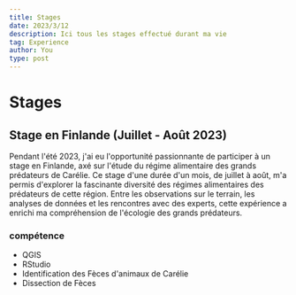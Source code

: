 ```yaml
---
title: Stages
date: 2023/3/12
description: Ici tous les stages effectué durant ma vie
tag: Experience
author: You
type: post
---
```


# Stages

## Stage en Finlande (Juillet - Août 2023)

Pendant l'été 2023, j'ai eu l'opportunité passionnante de participer à un stage en Finlande, axé sur l'étude du régime alimentaire des grands prédateurs de Carélie. Ce stage d'une durée d'un mois, de juillet à août, m'a permis d'explorer la fascinante diversité des régimes alimentaires des prédateurs de cette région. Entre les observations sur le terrain, les analyses de données et les rencontres avec des experts, cette expérience a enrichi ma compréhension de l'écologie des grands prédateurs.

### compétence

<ul class="skill-list">
    <li class="skill-item" data-description="QGIS est un logiciel libre et open source de système d'information géographique (SIG) qui permet de visualiser, analyser et interpréter des données spatiales.">
        QGIS
        <div class="skill-description">
            <p>QGIS est un logiciel libre et open source de système d'information géographique (SIG) qui permet de visualiser, analyser et interpréter des données spatiales.</p>
        </div>
    </li>
    <li class="skill-item" data-description="RStudio est un environnement de développement intégré (IDE) pour le langage de programmation R. Il offre des fonctionnalités avancées pour l'analyse statistique et la création de visualisations de données.">
        RStudio
        <div class="skill-description">
            <p>RStudio est un environnement de développement intégré (IDE) pour le langage de programmation R. Il offre des fonctionnalités avancées pour l'analyse statistique et la création de visualisations de données.</p>
        </div>
    </li>
    <li class="skill-item" data-description="Identification des fèces de glouton, de loup, de lynx, de perdrix et d'élan pour étudier leur régime alimentaire et leur comportement.">
        Identification des Fèces d'animaux de Carélie
        <div class="skill-description">
            <p>Identification des fèces d'ours, de glouton, de loup, de lynx, de perdrix et d'élan pour effectuer un tracage d'individu ou décompte des populations </p>
        </div>
    </li>
    <li class="skill-item" data-description="La dissection de fèces implique l'analyse minutieuse des excréments pour identifier les proies prédatées.">
        Dissection de Fèces
        <div class="skill-description">
            <p>La dissection de fèces implique l'analyse minutieuse des excréments pour identifier les proies prédatées.</p>
        </div>
    </li>
    <!-- Ajoutez d'autres compétences au besoin -->
</ul>


<!DOCTYPE html>
<html lang="en">
<head>
    <meta charset="UTF-8">
    <meta name="viewport" content="width=device-width, initial-scale=1.0">
    <style>
        #image-containe {
            display: flex;
            flex-wrap: wrap;
            max-width: 800px;
            margin: 0 auto;
        }

        .image {
            flex: 0 0 auto;
            width: 33%; /* Vous pouvez ajuster la largeur en pourcentage pour déterminer la taille de chaque image */
            margin: 0;
            box-sizing: border-box;
            border: 2px solid #333;
            object-fit: cover; /* Assurez-vous que les images maintiennent leur aspect ratio */
        }
    </style>
    <title>Mosaïque d'Images</title>
</head>
<body>
    <div id="image-containe">
        <!-- Remplacez les liens par les chemins de vos propres images -->
        <img src="/images/Finlande1.jpeg" alt="Image 1" class="image">
        <img src="/images/FInlande2.jpeg" alt="Image 2" class="image">
        <img src="/images/F1.jpg" alt="Image 3" class="image">
        <img src="/images/Finlande4.jpeg" alt="Image 4" class="image">
        <img src="/images/Finlande5.png" alt="Image 5" class="image">
        <img src="/images/Finlande3.jpeg" alt="Image 3" class="image">
    </div>
</body>
</html>




## Stage en Laboratoire de Biologie Moléculaire à l'IAB (Janvier 2023)

En janvier 2023, j'ai eu l'opportunité de participer à un stage de biologie moléculaire d'une durée d'un mois à l'IAB (Institut of Advanced Biology) à Grenoble. Au cœur de ce laboratoire de pointe, j'ai pu plonger dans le monde fascinant de la biologie moléculaire, en travaillant sur des projets innovants et en collaborant avec des chercheurs passionnés. Cette expérience a renforcé mes compétences techniques et ma passion pour la recherche scientifique.

### compétence

<!DOCTYPE html>
<html lang="en">
<head>
    <meta charset="UTF-8">
    <meta name="viewport" content="width=device-width, initial-scale=1.0">
    <style>
        .skill-list {
            list-style: none;
            padding: 0;
        }

        .skill-item {
            margin-bottom: 10px;
            cursor: pointer;
        }

        .skill-description {
            display: none;
            position: absolute;
            background-color: #f9f9f9;
            padding: 10px;
            border: 1px solid #ddd;
            border-radius: 5px;
            box-shadow: 0 2px 4px rgba(0, 0, 0, 0.1);
            width: 300px;
        }

        .skill-item:hover .skill-description {
            display: block;
        }
    </style>
</head>
<body>

<ul class="skill-list">
    <li class="skill-item" data-description="La réaction en chaîne par polymérase (PCR) est une technique de biologie moléculaire utilisée pour amplifier l'ADN. Elle permet de produire en grande quantité une région spécifique d'ADN à partir d'un échantillon initial.">
        PCR
        <div class="skill-description">
            <p>La réaction en chaîne par polymérase (PCR) est une technique de biologie moléculaire utilisée pour amplifier l'ADN.</p>
            <p>Elle permet de produire en grande quantité une région spécifique d'ADN à partir d'un échantillon initial.</p>
            <p>La PCR est largement utilisée dans la recherche scientifique, le diagnostic médical et d'autres domaines.</p>
        </div>
    </li>
    <li class="skill-item" data-description="Le sous-clonage est une technique utilisée pour transférer un fragment d'ADN d'une molécule à une autre, souvent dans le but de l'étudier plus en détail.">
        Sous-clonage (par Gibson Assembly)
        <div class="skill-description">
            <p>Le sous-clonage est une technique utilisée pour transférer un fragment d'ADN d'une molécule à une autre, souvent dans le but de l'étudier plus en détail.</p>
            <p>Le clonage par assemblage de brins Gibson est une technique de clonage qui ne repose pas sur des sites de restriction comme dans les techniques de clonage traditionnelles. Le clonage par assemblage de brins Gibson repose sur la présence de régions homologues aux extrémités des morceaux d'ADN.</p>
        </div>
    </li>
    <li class="skill-item" data-description="Les preps, du miniprep à la maxiprep, sont des techniques de purification de l'ADN à différentes échelles.">
        Preps (Miniprep à Maxiprep)
        <div class="skill-description">
            <p>Les preps, de la miniprep à la maxiprep, sont des techniques de purification de l'ADN à différentes échelles.</p>
        </div>
    </li>
    <li class="skill-item" data-description="Le western blot est une technique de biologie moléculaire utilisée pour détecter des protéines spécifiques dans un échantillon.">
        Western Blot
        <div class="skill-description">
            <p>Le western blot est une technique de biologie moléculaire utilisée pour détecter des protéines spécifiques dans un échantillon.</p>
        </div>
    </li>
    <li class="skill-item" data-description="La culture bactérienne est une méthode utilisée pour faire pousser des bactéries en laboratoire, souvent dans le but de produire des protéines recombinantes ou d'autres composés.">
        Culture Bactérienne
        <div class="skill-description">
            <p>La culture bactérienne est une méthode utilisée pour faire pousser des bactéries en laboratoire, souvent dans le but de produire des protéines recombinantes ou d'autres composés.</p>
        </div>
    </li>
    <li class="skill-item" data-description="L'immunomarquage est une technique qui utilise des anticorps pour détecter spécifiquement des molécules cibles dans un échantillon biologique.">
        Immunomarquage
        <div class="skill-description">
            <p>L'immunomarquage est une technique qui utilise des anticorps pour détecter spécifiquement des molécules cibles dans un échantillon biologique.</p>
        </div>
    </li>
</ul>

</body>
</html>


</body>
</html>



 <img src="/images/IAB.jpeg">

 <!DOCTYPE html>
<html lang="en">
<head>
    <meta charset="UTF-8">
    <meta name="viewport" content="width=device-width, initial-scale=1.0">
    <style>
        #image-container {
            display: flex;
            flex-wrap: wrap;
            max-width: 800px;
            margin: 0 auto;
        }

        .image {
            flex: 0 0 auto;
            width: 12%; /* Vous pouvez ajuster la largeur en pourcentage pour déterminer la taille de chaque image */
            margin: 0;
            box-sizing: border-box;
            border: 2px solid #333;
            object-fit: cover; /* Assurez-vous que les images maintiennent leur aspect ratio */
        }
    </style>
    <title>Mosaïque d'Images 1</title>
</head>
<body>
    <div id="image-container">
        <!-- Remplacez les liens par les chemins de vos propres images -->
        <img src="/images/i1.jpg" alt="Image 1" class="image small-image">
        <img src="/images/i2.jpg" alt="Image 2" class="image small-image">
        <img src="/images/i3.jpg" alt="Image 1" class="image small-image">
        <img src="/images/i4.jpg" alt="Image 2" class="image small-image">
       <img src="/images/i5.jpg" alt="Image 1" class="image small-image">
        <img src="/images/i6.jpg" alt="Image 2" class="image small-image">
        <img src="/images/i7.jpg" alt="Image 1" class="image small-image">
        <img src="/images/i8.jpg" alt="Image 2" class="image small-image">
        <img src="/images/i9.jpg" alt="Image 1" class="image small-image">
        <img src="/images/i10.jpg" alt="Image 2" class="image small-image">
       <img src="/images/i11.jpg" alt="Image 1" class="image small-image">
        <img src="/images/i12.jpg" alt="Image 2" class="image small-image">
        <img src="/images/i13.jpg" alt="Image 1" class="image small-image">
        <img src="/images/i14.jpg" alt="Image 2" class="image small-image">
        <img src="/images/i15.jpg" alt="Image 1" class="image small-image">
        <img src="/images/i11.jpg" alt="Image 1" class="image small-image">
    </div>
</body>
</html>
<a href="/images/230120162009_0001.pdf" target="_blank">voir le cahier de laboratoire</a>

<!DOCTYPE html>
<html lang="en">
<head>
    <meta charset="UTF-8">
    <meta name="viewport" content="width=device-width, initial-scale=1.0">
    <style>
        .image-container {
            display: flex;
            flex-wrap: wrap;
            max-width: 800px;
            margin: 0 auto;
        }

        .image {
            flex: 0 0 auto;
            width: 33%;
            margin: 0;
            box-sizing: border-box;
            border: 2px solid #333;
            object-fit: cover;
        }

        .small-image-container {
            display: flex;
            flex-wrap: wrap;
            max-width: 800px;
            margin: 0 auto;
        }

        .small-image {
            flex: 0 0 auto;
            width: 12.49%;
            margin: 0;
            box-sizing: border-box;
            border: 2px solid #333;
            object-fit: cover;
        }
    </style>
    <title>Mosaïque d'Images</title>

  ## Stage d'observation 3ème Airliquide (2016)
J'ai réalisé mon stage de 3ème sur le sîte de sassenage de Airliquide la où il participe notamment à l'élaboration de reservoir pour fusée.

  <img src="/images/AL.jpg">